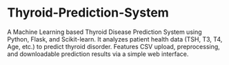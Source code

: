 # Thyroid-Prediction-System
A Machine Learning based Thyroid Disease Prediction System using Python, Flask, and Scikit-learn. It analyzes patient health data (TSH, T3, T4, Age, etc.) to predict thyroid disorder. Features CSV upload, preprocessing, and downloadable prediction results via a simple web interface.

